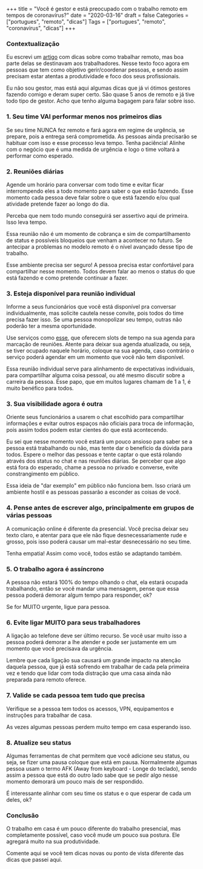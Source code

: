 +++
title = "Você é gestor e está preocupado com o trabalho remoto em tempos de coronavírus?"
date = "2020-03-16"
draft = false
Categories = ["portugues", "remoto", "dicas"]
Tags = ["portugues", "remoto", "coronavirus", "dicas"]
+++

### Contextualização

Eu escrevi um [artigo](https://gomex.me/2020/03/15/em-casa-por-conta-do-coronav%C3%ADrus-segue-algumas-dicas-para-trabalhar-remoto/) com dicas sobre como trabalhar remoto, mas boa parte delas se destinavam aos trabalhadores. Nesse texto foco agora em pessoas que tem como objetivo gerir/coordenar pessoas, e sendo assim precisam estar atentas a produtividade e foco dos seus profissionais.

Eu não sou gestor, mas está aqui algumas dicas que já vi ótimos gestores fazendo comigo e deram super certo. São quase 5 anos de remoto e já tive todo tipo de gestor. Acho que tenho alguma bagagem para falar sobre isso.

### 1. Seu time VAI performar menos nos primeiros dias

Se seu time NUNCA fez remoto e fará agora em regime de urgência, se prepare, pois a entrega será comprometida. As pessoas ainda precisarão se habituar com isso e esse processo leva tempo. Tenha paciência! Alinhe com o negócio que é uma medida de urgência e logo o time voltará a performar como esperado.

### 2. Reuniões diárias

Agende um horário para conversar com todo time e evitar ficar interrompendo eles a todo momento para saber o que estão fazendo. Esse momento cada pessoa deve falar sobre o que está fazendo e/ou qual atividade pretende fazer ao longo do dia.

Perceba que nem todo mundo conseguirá ser assertivo aqui de primeira. Isso leva tempo.

Essa reunião não é um momento de cobrança e sim de compartilhamento de status e possíveis bloqueios que venham a acontecer no futuro. Se antecipar a problemas no modelo remoto é o nível avançado desse tipo de trabalho.

Esse ambiente precisa ser seguro! A pessoa precisa estar confortável para compartilhar nesse momento. Todos devem falar ao menos o status do que está fazendo e como pretende continuar a fazer.

### 3. Esteja disponível para reunião individual

Informe a seus funcionários que você está disponível pra conversar individualmente, mas solicite cautela nesse convite, pois todos do time precisa fazer isso. Se uma pessoa monopolizar seu tempo, outras não poderão ter a mesma oportunidade.

Use serviços como [esse](https://calendly.com/pt), que oferecem slots de tempo na sua agenda para marcação de reuniões. Atente para deixar sua agenda atualizada, ou seja, se tiver ocupado naquele horário, coloque na sua agenda, caso contrário o serviço poderá agendar em um momento que você não tem disponível.

Essa reunião individual serve para alinhamento de expectativas individuais, para compartilhar alguma coisa pessoal, ou até mesmo discutir sobre a carreira da pessoa. Esse papo, que em muitos lugares chamam de 1 a 1, é muito benéfico para todos.

### 3. Sua visibilidade agora é outra

Oriente seus funcionários a usarem o chat escolhido para compartilhar informações e evitar outros espaços não oficiais para troca de informação, pois assim todos podem estar cientes do que está acontecendo.

Eu sei que nesse momento você estará um pouco ansioso para saber se a pessoa está trabalhando ou não, mas tente dar o benefício da dúvida para todos. Espere o melhor das pessoas e tente captar o que está rolando através dos status no chat e nas reunIões diárias. Se perceber que algo está fora do esperado, chame a pessoa no privado e converse, evite constrangimento em público.

Essa ideia de "dar exemplo" em público não funciona bem. Isso criará um ambiente hostil e as pessoas passarão a esconder as coisas de você.

### 4. Pense antes de escrever algo, principalmente em grupos de várias pessoas

A comunicação online é diferente da presencial. Você precisa deixar seu texto claro, e atentar para que ele não fique desnecessariamente rude e grosso, pois isso poderá causar um mal-estar desnecessário no seu time.

Tenha empatia! Assim como você, todos estão se adaptando também.

### 5. O trabalho agora é assíncrono

A pessoa não estará 100% do tempo olhando o chat, ela estará ocupada trabalhando, então se você mandar uma mensagem, pense que essa pessoa poderá demorar algum tempo para responder, ok?

Se for MUITO urgente, ligue para pessoa.

### 6. Evite ligar MUITO para seus trabalhadores

A ligação ao telefone deve ser último recurso. Se você usar muito isso a pessoa poderá demorar a lhe atender e pode ser justamente em um momento que você precisava da urgência.

Lembre que cada ligação sua causará um grande impacto na atenção daquela pessoa, que já está sofrendo em trabalhar de cada pela primeira vez e tendo que lidar com toda distração que uma casa ainda não preparada para remoto oferece.

### 7. Valide se cada pessoa tem tudo que precisa

Verifique se a pessoa tem todos os acessos, VPN, equipamentos e instruções para trabalhar de casa.

As vezes algumas pessoas perdem muito tempo em casa esperando isso.


### 8. Atualize seu status

Algumas ferramentas de chat permitem que você adicione seu status, ou seja, se fizer uma pausa coloque que está em pausa. Normalmente algumas pessoa usam o termo AFK (Away from keyboard - Longe do teclado), sendo assim a pessoa que está do outro lado sabe que se pedir algo nesse momento demorará um pouco mais de ser respondido.

É interessante alinhar com seu time os status e o que esperar de cada um deles, ok?

### Conclusão

O trabalho em casa é um pouco diferente do trabalho presencial, mas completamente possível, caso você mude um pouco sua postura. Ele agregará muito na sua produtividade.

Comente aqui se você tem dicas novas ou ponto de vista diferente das dicas que passei aqui.
